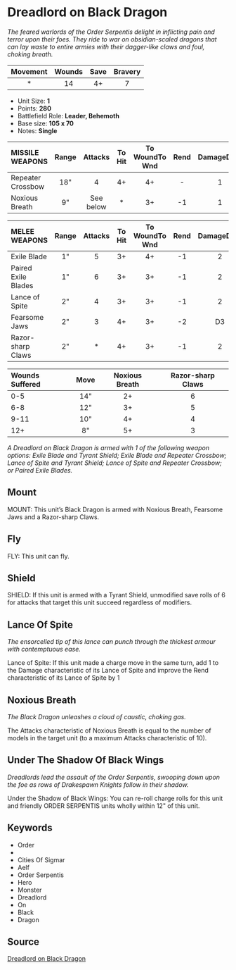 # Dreadlord on Black Dragon

_The feared warlords of the Order Serpentis delight in inflicting pain and terror upon their foes. They ride to war on obsidian-scaled dragons that can lay waste to entire armies with their dagger-like claws and foul, choking breath._


| Movement | Wounds | Save | Bravery |
|:--------:|:------:|:----:|:-------:|
| * | 14 | 4+ | 7 |

* Unit Size: **1**
* Points: **280**
* Battlefield Role: **Leader, Behemoth**
* Base size: **105 x 70**
* Notes: **Single**

| MISSILE WEAPONS | Range | Attacks | To Hit | To WoundTo Wnd | Rend | DamageDmg |
|:---|:--:|:--:|:--:|:--:|:--:|:--:|
| Repeater Crossbow | 18" | 4 | 4+ | 4+ | - | 1 |
| Noxious Breath | 9" | See below | * | 3+ | -1 | 1 |


| MELEE WEAPONS | Range | Attacks | To Hit | To WoundTo Wnd | Rend | DamageDmg |
|:---|:--:|:--:|:--:|:--:|:--:|:--:|
| Exile Blade | 1" | 5 | 3+ | 4+ | -1 | 2 |
| Paired Exile Blades | 1" | 6 | 3+ | 3+ | -1 | 2 |
| Lance of Spite | 2" | 4 | 3+ | 3+ | -1 | 2 |
| Fearsome Jaws | 2" | 3 | 4+ | 3+ | -2 | D3 |
| Razor-sharp Claws | 2" | * | 4+ | 3+ | -1 | 2 |


| Wounds Suffered | Move | Noxious Breath | Razor-sharp Claws |
|:---|:--:|:--:|:--:|
| 0-5 | 14" | 2+ | 6 |
| 6-8 | 12" | 3+ | 5 |
| 9-11 | 10" | 4+ | 4 |
| 12+ | 8" | 5+ | 3 |


_A Dreadlord on Black Dragon is armed with 1 of the following weapon options: Exile Blade and Tyrant Shield; Exile Blade and Repeater Crossbow; Lance of Spite and Tyrant Shield; Lance of Spite and Repeater Crossbow; or Paired Exile Blades._

## Mount

MOUNT: This unit’s Black Dragon is armed with Noxious Breath, Fearsome Jaws and a Razor-sharp Claws.

## Fly

FLY: This unit can fly.

## Shield

SHIELD: If this unit is armed with a Tyrant Shield, unmodified save rolls of 6 for attacks that target this unit succeed regardless of modifiers.

## Lance Of Spite

_The ensorcelled tip of this lance can punch through the thickest armour with contemptuous ease._

Lance of Spite:  If this unit made a charge move in the same turn, add 1 to the Damage characteristic of its Lance of Spite and improve the Rend characteristic of its Lance of Spite by 1

## Noxious Breath

_The Black Dragon unleashes a cloud of caustic, choking gas._

The Attacks characteristic of Noxious Breath is equal to the number of models in the target unit (to a maximum Attacks characteristic of 10).

## Under The Shadow Of Black Wings

_Dreadlords lead the assault of the Order Serpentis, swooping down upon the foe as rows of Drakespawn Knights follow in their shadow._

Under the Shadow of Black Wings:  You can re-roll charge rolls for this unit and friendly ORDER SERPENTIS units wholly within 12" of this unit.

## Keywords

* Order
* 
* Cities Of Sigmar
* Aelf
* Order Serpentis
* Hero
* Monster
* Dreadlord
* On
* Black
* Dragon


## Source

[Dreadlord on Black Dragon](https://wahapedia.ru/aos3/factions/cities-of-sigmar/Dreadlord-on-Black-Dragon)
